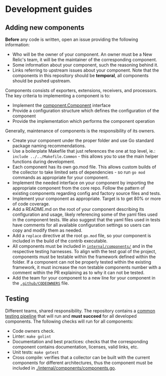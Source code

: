 # Development guides

## Adding new components

**Before** any code is written, open an issue providing the following information:

- Who will be the owner of your component. An owner must be a New Relic's team, it will
be the maintainer of the corresponding component.
- Some information about your component, such the reasoning behind it.
- Links referring to upstream issues about your component. Note that the components in
this repository should be **temporal**, all components should be pushed upstream.

Components consists of exporters, extensions, receivers, and processors. The key criteria to implementing a component is to:

* Implement the [component.Component](https://pkg.go.dev/go.opentelemetry.io/collector/component#Component) interface
* Provide a configuration structure which defines the configuration of the component
* Provide the implementation which performs the component operation


Generally, maintenance of components is the responsibility of its owners.

- Create your component under the proper folder and use Go standard package naming recommendations.
- Use a boilerplate Makefile that just references the one at top level, ie.: `include ../../Makefile.Common` - this
  allows you to use the main helper functions during development.
- Each component has its own go.mod file. This allows custom builds of the collector to take limited sets of
  dependencies - so run `go mod` commands as appropriate for your component.
- Implement the needed interface on your component by importing the appropriate component from the core repo. Follow the
  pattern of existing components regarding config and factory source files and tests.
- Implement your component as appropriate. Target is to get 80% or more of code coverage.
- Add a README.md on the root of your component describing its configuration and usage, likely referencing some of the
  yaml files used in the component tests. We also suggest that the yaml files used in tests have comments for all
  available configuration settings so users can copy and modify them as needed.
- Add a `replace` directive at the root `go.mod` file, so your component is included in the build of the contrib
  executable.
- All components must be included in [`internal/components/`](./internal/components) and in the respective testing
  harnesses. To align with the test goal of the project, components must be testable within the framework defined within
  the folder. If a component can not be properly tested within the existing framework, it must increase the non testable
  components number with a comment within the PR explaining as to why it can not be tested.
- Add the team for your component to a new line for your component in the [`.github/CODEOWNERS`](./.github/CODEOWNERS) file.


## Testing

Different teams, shared responsibility. The repository contains a [common testing pipeline](./.github/workflows/build-and-test.yml)
that will run and **must succeed** for all developed components. The following checks will run for all components:

- Code owners check.
- Linter: `make golint`
- Documentation and best practices: checks that the corresponding component contains documentation, licenses, valid links, etc.
- Unit tests: `make gotest`
- Cross compile: verifies that a collector can be built with the current components for different architectures, thus the component 
must be included in [./internal/components/components.go](./internal/components/components.go).
